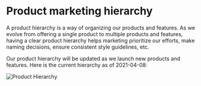 # Product marketing hierarchy 

A product hierarchy is a way of organizing our products and features. As we evolve from offering a single product to multiple products and features, having a clear product hierarchy helps marketing prioritize our efforts, make naming decisions, ensure consistent style guidelines, etc. 

Our product hierarchy will be updated as we launch new products and features. Here is the current hierarchy as of 2021-04-08:

![Product Hierarchy](https://user-images.githubusercontent.com/20098595/114071417-b2df5900-9866-11eb-897c-7b0438e62c46.jpg)

